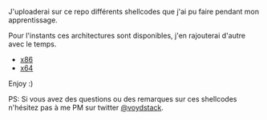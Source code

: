 J'uploaderai sur ce repo différents shellcodes que j'ai pu faire pendant mon apprentissage.

Pour l'instants ces architectures sont disponibles, j'en rajouterai d'autre avec le temps.

* [x86](https://github.com/voydstack/shellcoding/tree/master/x86)
* [x64](https://github.com/voydstack/shellcoding/tree/master/x64)

Enjoy :)

PS: Si vous avez des questions ou des remarques sur ces shellcodes n'hésitez pas à me PM sur twitter [@voydstack](https://twitter.com/voydstack).


